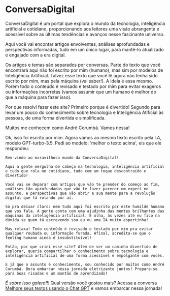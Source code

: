 # ConversaDigital

ConversaDigital é um portal que explora o mundo da tecnologia, inteligência artificial e cotidiano, proporcionando aos leitores uma visão abrangente e acessível sobre as últimas tendências e avanços nesse fascinante universo. 

Aqui você vai encontar artigos envolventes, análises aprofundadas e perspectivas informadas, tudo em um único lugar, para mantê-lo atualizado e engajado com a era digital.

Os artigos e temas são separados por conversas. Parte do texto que você encontrará aqui não foi escrito por mim (humano), mas sim por modelos de Inteligência Artificial. Talvez esse texto que você lê agora não tenha sido escrito por mim, mas pela máquina (vai saber!). A ideia é essa mesmo. Porém todo o conteúdo é revisado e testado por mim para evitar exageros ou informações incorretas (vamos assumir que um humano é melhor do que a máquina para fazer isso).

Por que resolvi fazer este site? Primeiro porque é divertido! Segundo para levar um pouco do conhecimento sobre tecnologia e Inteligência Atificial às pessoas, de uma forma divertida e simplificada.

Muitos me conhecem como André Corumbá. Vamos nessa!

Ok, isso foi escrito por mim. Agora vamos ao mesmo texto escrito pela I.A, modelo GPT-turbo-3.5. Pedi ao modelo: 'melhor o texto acima', eis que ele respondeu:

```
Bem-vindo ao maravilhoso mundo da ConversaDigital!

Aqui a gente mergulha de cabeça na tecnologia, inteligência artificial e tudo que rola no cotidiano, tudo com um toque descontraído e divertido!

Você vai se deparar com artigos que vão te prender do começo ao fim, análises tão aprofundadas que vão te fazer parecer um expert no assunto, e perspectivas que vão abrir a sua mente para a revolução digital que tá rolando por aí.

Só pra deixar claro: nem tudo aqui foi escrito por este humilde humano que vos fala. A gente conta com uma ajudinha das mentes brilhantes das máquinas da inteligência artificial. E olha, às vezes até eu fico na dúvida se quem tá escrevendo sou eu ou uma IA muito espertinha!

Mas relaxa! Todo conteúdo é revisado e testado por mim pra evitar qualquer roubada ou informação furada. Afinal, acredita-se que o feeling humano ainda é insubstituível!

Então, por que criei esse site? Além de ser um caminho divertido de explorar, queria compartilhar o conhecimento sobre tecnologia e inteligência artificial de uma forma acessível e empolgante com vocês.

E já que o assunto é conhecimento, sou conhecido por muitos como André Corumbá. Bora embarcar nessa jornada eletrizante juntos! Prepare-se para boas risadas e um montão de aprendizado!
```

*É sobre isso galera!!!* Qual versão você gostou mais? Acessa a conversa [Melhore seus textos usando o Chat GPT](conversa001-melhore-seus-textos.md) e vamos embarcar nessa jornada!